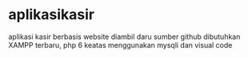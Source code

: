 # aplikasikasir
aplikasi kasir berbasis website
diambil daru sumber github
dibutuhkan XAMPP terbaru, php 6 keatas
menggunakan mysqli dan visual code
